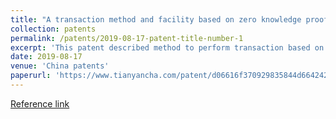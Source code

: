 ```yaml
---
title: "A transaction method and facility based on zero knowledge proof"
collection: patents 
permalink: /patents/2019-08-17-patent-title-number-1
excerpt: 'This patent described method to perform transaction based on zero knowledge proof' 
date: 2019-08-17
venue: 'China patents'
paperurl: 'https://www.tianyancha.com/patent/d06616f370929835844d6642424cf93f'
---
```


[Reference link](https://www.tianyancha.com/patent/5070acbb52b9c5b7a175756202f065f2)

